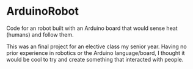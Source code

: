 # ArduinoRobot
Code for an robot built with an Arduino board that would sense heat (humans) and follow them.

This was an final project for an elective class my senior year. Having no prior experience in robotics or the Arduino language/board,
I thought it would be cool to try and create something that interacted with people.
